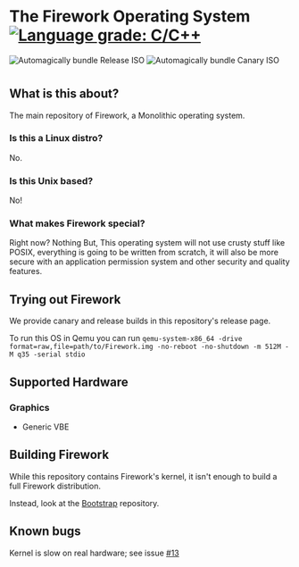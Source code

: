 # The Firework Operating System [![Language grade: C/C++](https://img.shields.io/lgtm/grade/cpp/github/Firework-OS/Kernel.svg?logo=lgtm&logoWidth=18&style=for-the-badge)](https://lgtm.com/projects/g/Firework-OS/Kernel/context:cpp)

![Automagically bundle Release ISO](https://img.shields.io/github/workflow/status/Firework-OS/Kernel/Automagically%20bundle%20Release%20ISO?logo=github&label=Automagically%20bundle%20Release%20ISO&logoWidth=18&style=for-the-badge) ![Automagically bundle Canary ISO](https://img.shields.io/github/workflow/status/Firework-OS/Kernel/Automagically%20bundle%20Canary%20ISO?logo=github&label=Automagically%20bundle%20Canary%20ISO&logoWidth=18&style=for-the-badge)

# 

## What is this about?

The main repository of Firework, a Monolithic operating system.

### Is this a Linux distro?

No.

### Is this Unix based?

No!

### What makes Firework special?

Right now? Nothing
But, This operating system will not use crusty stuff like POSIX, everything is going to be written from scratch, it will also be more secure with an application permission system and other security and quality features.

## Trying out Firework

We provide canary and release builds in this repository's release page.

To run this OS in Qemu you can run `qemu-system-x86_64 -drive format=raw,file=path/to/Firework.img -no-reboot -no-shutdown -m 512M -M q35 -serial stdio` 

## Supported Hardware

### Graphics

* Generic VBE

## Building Firework

While this repository contains Firework's kernel, it isn't enough to build a full Firework distribution.

Instead, look at the [Bootstrap](https://github.com/Firework-OS/Bootstrap) repository.

## Known bugs

Kernel is slow on real hardware; see issue [#13](https://github.com/Firework-OS/Kernel/issues/13)

